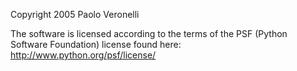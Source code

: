 Copyright 2005 Paolo Veronelli

The software is licensed according to the terms of the PSF (Python Software Foundation) license found here: http://www.python.org/psf/license/